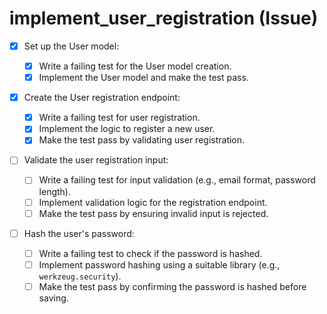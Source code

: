 # implement_user_registration (Issue)

- [x] Set up the User model:

  - [x] Write a failing test for the User model creation.
  - [x] Implement the User model and make the test pass.

- [x] Create the User registration endpoint:

  - [x] Write a failing test for user registration.
  - [x] Implement the logic to register a new user.
  - [x] Make the test pass by validating user registration.

- [ ] Validate the user registration input:

  - [ ] Write a failing test for input validation (e.g., email format, password length).
  - [ ] Implement validation logic for the registration endpoint.
  - [ ] Make the test pass by ensuring invalid input is rejected.

- [ ] Hash the user's password:

  - [ ] Write a failing test to check if the password is hashed.
  - [ ] Implement password hashing using a suitable library (e.g., `werkzeug.security`).
  - [ ] Make the test pass by confirming the password is hashed before saving.
